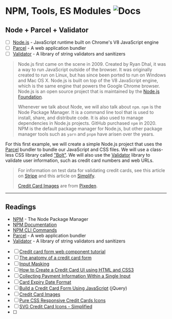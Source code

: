 # NPM, Tools, ES Modules ![Docs](https://img.shields.io/badge/Documentation%20Status-10--40%25%20Rough%20Outline-red?logo=Read%20the%20Docs)

## Node + Parcel + Validator

- [ ] [Node.js](https://nodejs.org/en/) - JavaScript runtime built on Chrome's V8 JavaScript engine
- [ ] [Parcel](https://parceljs.org/) - A web application bundler
- [ ] [Validator](https://www.npmjs.com/package/validator) - A library of string validators and sanitizers

> Node.js first came on the scene in 2009. Created by Ryan Dhal, it was a way to run JavaScript outside of the browser. It was originally created to run on Linux, but has since been ported to run on Windows and Mac OS X. Node.js is built on top of the V8 JavaScript engine, which is the same engine that powers the Google Chrome browser. Node.js is an open source project that is maintained by the [Node.js Foundation](https://nodejs.org/en/about/).
> 
> Whenever we talk about Node, we will also talk about `npm`. `npm` is the Node Package Manager. It is a command line tool that is used to install, share, and distribute code. It is also used to manage dependencies in Node.js projects. GitHub purchased `npm` in 2020. NPM is the default package manager for Node.js, but other package manager tools such as `yarn` and `pnpm` have arisen over the years.

For this first example, we will create a simple Node.js project that uses the [Parcel](https://parceljs.org/) bundler to bundle our JavaScript and CSS files. We will use a class-less CSS library called ["Bolt"](https://boltcss.com/). We will also use the [Validator](https://www.npmjs.com/package/validator) library to validate user information, such as credit card numbers and web URLs.

> For information on test data for validating credit cards, see this article on [Stripe](https://stripe.com/docs/testing) and this article on [Simplify](https://www.simplify.com/commerce/docs/testing/test-card-numbers).
>
> [Credit Card Images](./NodeValidation/img/) are from [Pixeden](https://www.pixeden.com/e-commerce-icons/payment-method-icons-set-vol-1).

----

## Readings

- [NPM](https://www.npmjs.com/) - The Node Package Manager
- [NPM Documentation](https://docs.npmjs.com/)
- [NPM CLI Commands](https://docs.npmjs.com/cli/v7/commands)
- [Parcel](https://parceljs.org/) - A web application bundler
- [Validator](https://www.npmjs.com/package/validator) - A library of string validators and sanitizers

- [ ] [Credit card form web component tutorial](https://blog.logrocket.com/credit-card-form-web-component-tutorial/)
- [ ] [The anatomy of a credit card form](https://uxdesign.cc/the-anatomy-of-a-credit-card-payment-form-32ec0e5708bb)
- [ ] [Input Masking](https://css-tricks.com/input-masking/)
- [ ] [How to Create a Credit Card UI using HTML and CSS3](https://designmodo.com/create-credit-card-ui/)
- [ ] [Collecting Payment Information Within a Single Input](https://www.lukew.com/ff/entry.asp?1667)
- [ ] [Card Expiry Date Format](https://codepen.io/squegg/pen/baNRdV)
- [ ] [Build a Credit Card Form Using JavaScript](https://webdesign.tutsplus.com/build-a-credit-card-form-using-javascript--CRS-200588c/javascript-preparation) (jQuery)
- [ ] [Credit Card Images](https://www.pixeden.com/e-commerce-icons/payment-method-icons-set-vol-1)
- [ ] [Pure CSS Responsive Credit Cards Icons](https://codepen.io/davidicus/pen/LEWReB)
- [ ] [SVG Credit Card Icons - Simplified](https://codepen.io/volusion/details/ogqWoj/)
- [ ] 
